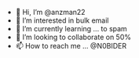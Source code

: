 - 👋 Hi, I’m @anzman22
- 👀 I’m interested in bulk email
- 🌱 I’m currently learning ... to spam
- 💞️ I’m looking to collaborate on 50%
- 📫 How to reach me ... @N0BIDER 

